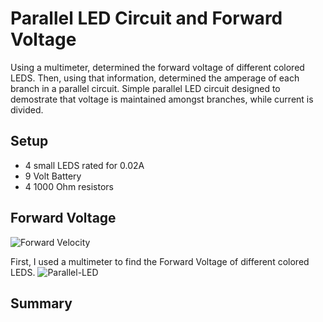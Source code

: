 # Parallel LED Circuit and Forward Voltage
Using a multimeter, determined the forward voltage of different colored LEDS. Then, using that information, determined the amperage of each branch in a parallel circuit. Simple parallel LED circuit designed to demostrate that voltage is maintained amongst branches, while current is divided. 

## Setup
* 4 small LEDS rated for 0.02A
* 9 Volt Battery
* 4 1000 Ohm resistors

## Forward Voltage

![Forward Velocity](https://github.com/user-attachments/assets/e63f6e1e-9ad4-4aa3-9886-b66ef63d3912)


First, I used a multimeter to find the Forward Voltage of different colored LEDS.
![Parallel-LED](https://github.com/user-attachments/assets/b10980d9-6426-4b2c-b946-7c75ab4057a1)

## Summary

